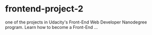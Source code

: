 # frontend-project-2
one of the projects in Udacity's Front-End Web Developer Nanodegree program. Learn how to become a Front-End …
